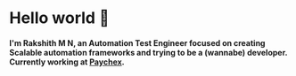 # Hello world 👋
#### I'm Rakshith M N, an Automation Test Engineer focused on creating Scalable automation frameworks and trying to be a (wannabe) developer. Currently working at [Paychex](https://www.paychex.com/).
